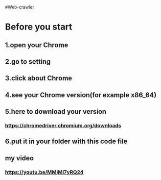 #Web-crawler

# Before you start 
## 1.open your Chrome 
## 2.go to setting
## 3.click about Chrome
## 4.see your Chrome version(for example x86_64)
## 5.here to download your version
### https://chromedriver.chromium.org/downloads
## 6.put it in your folder with this code file

## my video
### https://youtu.be/MMjMj7yRQ24
